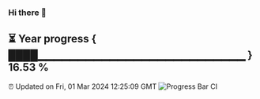 ### Hi there 👋
⏳ Year progress { ████▁▁▁▁▁▁▁▁▁▁▁▁▁▁▁▁▁▁▁▁▁▁▁▁▁▁ } 16.53 %
---
⏰ Updated on Fri, 01 Mar 2024 12:25:09 GMT
![Progress Bar CI](https://github.com/liununu/liununu/workflows/Progress%20Bar%20CI/badge.svg)
